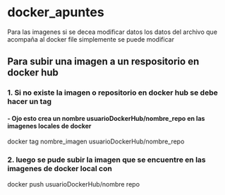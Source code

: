 # docker_apuntes

Para las imagenes si se decea modificar datos los datos del archivo que acompaña al docker file simplemente se puede modificar 

## Para subir una imagen a un respositorio en docker hub
### 1. Si no existe la imagen o repositorio en docker hub se debe hacer un tag
#### - Ojo esto crea un nombre  usuarioDockerHub/nombre_repo en las imagenes locales de docker
docker tag nombre_imagen usuarioDockerHub/nombre_repo

### 2. luego se pude subir la imagen que se encuentre en las imagenes de docker local con
docker push usuarioDockerHub/nombre repo


